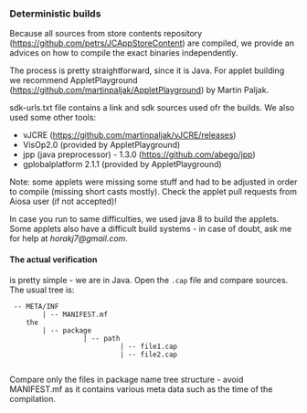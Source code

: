 ### Deterministic builds

Because all sources from store contents repository (https://github.com/petrs/JCAppStoreContent) are
compiled, we provide an advices on how to compile the exact binaries independently.

The process is pretty straightforward, since it is Java. For applet building we recommend
AppletPlayground (https://github.com/martinpaljak/AppletPlayground) by Martin Paljak.

sdk-urls.txt file contains a link and sdk sources used ofr the builds. We also used
some other tools:

 - vJCRE (https://github.com/martinpaljak/vJCRE/releases)
 - VisOp2.0 (provided by AppletPlayground)
 - jpp (java preprocessor) - 1.3.0 (https://github.com/abego/jpp)
 - gplobalplatform 2.1.1 (provided by AppletPlayground)
 
 Note: some applets were missing some stuff and had to be adjusted in order to compile
 (missing short casts mostly). Check the applet pull requests from Aiosa user (if not accepted)!
 
In case you run to same difficulties, we used java 8 to build the applets. Some applets also have
a difficult build systems - in case of doubt, ask me for help at _horakj7@gmail.com_.

#### The actual verification
is pretty simple - we are in Java. Open the `.cap` file and compare sources. The usual tree is:
```
 -- META/INF 
        | -- MANIFEST.mf
    the
        | -- package
                  | -- path
                           | -- file1.cap
                           | -- file2.cap
              
```
Compare only the files in package name tree structure - avoid MANIFEST.mf as it contains various meta data such as the time of the compilation.
